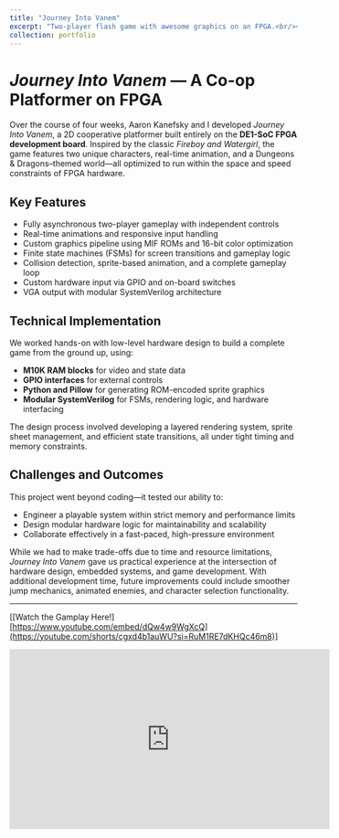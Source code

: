 ```yaml
---
title: "Journey Into Vanem"
excerpt: "Two-player flash game with awesome graphics on an FPGA.<br/><img src='/images/jiv.jpg'>"
collection: portfolio
---
```

# *Journey Into Vanem* — A Co-op Platformer on FPGA

Over the course of four weeks, Aaron Kanefsky and I developed *Journey Into Vanem*, a 2D cooperative platformer built entirely on the **DE1-SoC FPGA development board**. Inspired by the classic *Fireboy and Watergirl*, the game features two unique characters, real-time animation, and a Dungeons & Dragons–themed world—all optimized to run within the space and speed constraints of FPGA hardware.

## Key Features

* Fully asynchronous two-player gameplay with independent controls  
* Real-time animations and responsive input handling  
* Custom graphics pipeline using MIF ROMs and 16-bit color optimization  
* Finite state machines (FSMs) for screen transitions and gameplay logic  
* Collision detection, sprite-based animation, and a complete gameplay loop  
* Custom hardware input via GPIO and on-board switches  
* VGA output with modular SystemVerilog architecture  

## Technical Implementation

We worked hands-on with low-level hardware design to build a complete game from the ground up, using:

* **M10K RAM blocks** for video and state data  
* **GPIO interfaces** for external controls  
* **Python and Pillow** for generating ROM-encoded sprite graphics  
* **Modular SystemVerilog** for FSMs, rendering logic, and hardware interfacing  

The design process involved developing a layered rendering system, sprite sheet management, and efficient state transitions, all under tight timing and memory constraints.

## Challenges and Outcomes

This project went beyond coding—it tested our ability to:

* Engineer a playable system within strict memory and performance limits  
* Design modular hardware logic for maintainability and scalability  
* Collaborate effectively in a fast-paced, high-pressure environment  

While we had to make trade-offs due to time and resource limitations, *Journey Into Vanem* gave us practical experience at the intersection of hardware design, embedded systems, and game development. With additional development time, future improvements could include smoother jump mechanics, animated enemies, and character selection functionality.

---
[[Watch the Gamplay Here!] [https://www.youtube.com/embed/dQw4w9WgXcQ](https://youtube.com/shorts/cgxd4b1auWU?si=RuM1RE7dKHQc46m8)]

<iframe width="560" height="315" 
  src="https://www.youtube.com/embed/dQw4w9WgXcQ" 
  frameborder="0" 
  allow="accelerometer; autoplay; clipboard-write; encrypted-media; gyroscope; picture-in-picture" 
  allowfullscreen>
</iframe>


